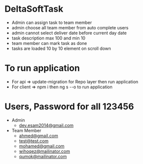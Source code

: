 # DeltaSoftTask
- Admin can assign task to team member 
- admin choose all team member from auto complete users
- admin cannot select deliver date before current day date
- task description max 100 and min 10
- team member can mark task as done
- tasks are loaded 10 by 10 element on scroll down
# To run application
- For api => update-migration for Repo layer then run application
- For client => npm i then ng s --o to run application
# Users, Password for all 123456
- Admin
  - dev.esam2014@gmail.com
- Team Member
  - ahmed@gmail.com
  - test@test.com
  - mohamed@gmail.com
  - wihoqez@mailinator.com 
  - qumok@mailinator.com
